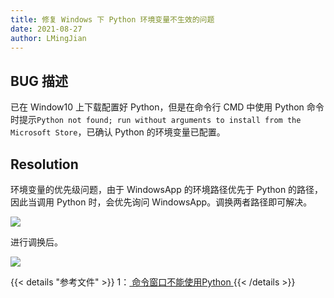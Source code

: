 ```yaml
---
title: 修复 Windows 下 Python 环境变量不生效的问题
date: 2021-08-27
author: LMingJian
---
```


## BUG 描述

已在 Window10 上下载配置好 Python，但是在命令行 CMD 中使用 Python 命令时提示`Python not found; run without arguments to install from the Microsoft Store`，已确认 Python 的环境变量已配置。

## Resolution

环境变量的优先级问题，由于 WindowsApp 的环境路径优先于 Python 的路径，因此当调用 Python 时，会优先询问 WindowsApp。调换两者路径即可解决。

![](/images/drawingbed/img/202205051003225.png)

进行调换后。

![](/images/drawingbed/img/202205051003370.png)

{{< details "参考文件" >}} 
1：[ 命令窗口不能使用Python ](https://zhuanlan.zhihu.com/p/380716375)
{{< /details >}}